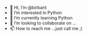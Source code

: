 - 👋 Hi, I’m @birbant
- 👀 I’m interested in Python
- 🌱 I’m currently learning Python
- 💞️ I’m looking to collaborate on ...
- 📫 How to reach me ...just call me ;)

<!---
birbant/birbant is a ✨ special ✨ repository because its `README.md` (this file) appears on your GitHub profile.
You can click the Preview link to take a look at your changes.
--->
